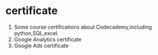 # certificate
 

1. Some course certifications about Codecademy,including python,SQL,excel.
2. Google Analytics certificate
3. Google Ads certificate
